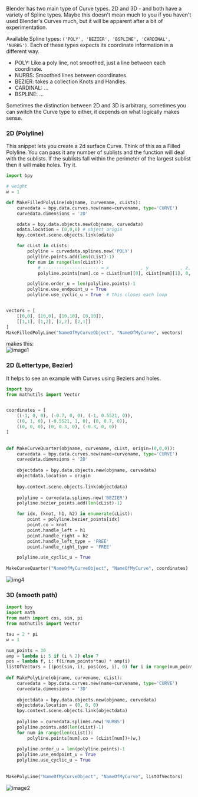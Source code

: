Blender has two main type of Curve types. 2D and 3D - and both have a variety of Spline types. Maybe this doesn't mean much to you if you haven't used Blender's Curves much, but it will be apparent after a bit of experimentation.

Available Spline types: `('POLY', 'BEZIER', 'BSPLINE', 'CARDINAL', 'NURBS')`. Each of these types expects its coordinate information in a different way. 

  - POLY:  Like a poly line, not smoothed, just a line between each coordinate.
  - NURBS: Smoothed lines between coordinates.
  - BEZIER: takes a collection Knots and Handles.
  - CARDINAL: ...
  - BSPLINE: ...

Sometimes the distinction between 2D and 3D is arbitrary, sometimes you can switch the Curve type to either, it depends on what logically makes sense.

### 2D (Polyline)

This snippet lets you create a 2d surface Curve. Think of this as a Filled Polyline. You can pass it any number of sublists and the function will deal with the sublists. If the sublists fall within the perimeter of the largest sublist then it will make holes. Try it.

```python
import bpy  

# weight  
w = 1 

def MakeFilledPolyLine(objname, curvename, cLists):
    curvedata = bpy.data.curves.new(name=curvename, type='CURVE')  
    curvedata.dimensions = '2D'  

    odata = bpy.data.objects.new(objname, curvedata)  
    odata.location = (0,0,0) # object origin  
    bpy.context.scene.objects.link(odata)  

    for cList in cLists:
        polyline = curvedata.splines.new('POLY')  
        polyline.points.add(len(cList)-1)  
        for num in range(len(cList)):
            # --------------------- = x            , y            , z, w   
            polyline.points[num].co = cList[num][0], cList[num][1], 0, w

        polyline.order_u = len(polyline.points)-1
        polyline.use_endpoint_u = True
        polyline.use_cyclic_u = True  # this closes each loop


vectors = [
    [[0,0], [10,0], [10,10], [0,10]], 
    [[1,1], [1,2], [2,2], [2,1]]
]
MakeFilledPolyLine("NameOfMyCurveObject", "NameOfMyCurve", vectors)
```

makes this:  
![image1](http://i.stack.imgur.com/TuxNP.png)


### 2D (Lettertype, Bezier)

It helps to see an example with Curves using Beziers and holes.
```python
import bpy    
from mathutils import Vector    


coordinates = [
    ((-1, 0, 0), (-0.7, 0, 0), (-1, 0.5521, 0)),
    ((0, 1, 0), (-0.5521, 1, 0), (0, 0.7, 0)),
    ((0, 0, 0), (0, 0.3, 0), (-0.3, 0, 0))
]

    
def MakeCurveQuarter(objname, curvename, cList, origin=(0,0,0)):    
    curvedata = bpy.data.curves.new(name=curvename, type='CURVE')    
    curvedata.dimensions = '2D'    
    
    objectdata = bpy.data.objects.new(objname, curvedata)    
    objectdata.location = origin
    
    bpy.context.scene.objects.link(objectdata)    
    
    polyline = curvedata.splines.new('BEZIER')    
    polyline.bezier_points.add(len(cList)-1)    

    for idx, (knot, h1, h2) in enumerate(cList):
        point = polyline.bezier_points[idx]
        point.co = knot
        point.handle_left = h1
        point.handle_right = h2
        point.handle_left_type = 'FREE'
        point.handle_right_type = 'FREE'

    polyline.use_cyclic_u = True    
    
MakeCurveQuarter("NameOfMyCurveObject", "NameOfMyCurve", coordinates)  
```

![img4](https://cloud.githubusercontent.com/assets/619340/10614751/41090bfe-775c-11e5-9e72-c33e580512dd.png)


### 3D (smooth path)

```python
import bpy  
import math
from math import cos, sin, pi
from mathutils import Vector  

tau = 2 * pi
w = 1 

num_points = 30
amp = lambda i: 5 if (i % 2) else 7
pos = lambda f, i: f(i/num_points*tau) * amp(i)
listOfVectors = [(pos(sin, i), pos(cos, i), 0) for i in range(num_points)]  
  
def MakePolyLine(objname, curvename, cList):  
    curvedata = bpy.data.curves.new(name=curvename, type='CURVE')  
    curvedata.dimensions = '3D'  
  
    objectdata = bpy.data.objects.new(objname, curvedata)  
    objectdata.location = (0, 0, 0)
    bpy.context.scene.objects.link(objectdata)  
  
    polyline = curvedata.splines.new('NURBS')  
    polyline.points.add(len(cList)-1)  
    for num in range(len(cList)):  
        polyline.points[num].co = (cList[num])+(w,)  
  
    polyline.order_u = len(polyline.points)-1
    polyline.use_endpoint_u = True
    polyline.use_cyclic_u = True    
    
  
MakePolyLine("NameOfMyCurveObject", "NameOfMyCurve", listOfVectors)
```
![image2](https://cloud.githubusercontent.com/assets/619340/10515857/abf5258e-7355-11e5-8193-faa6af1f6fa6.png)